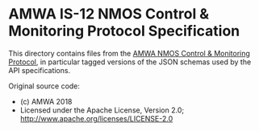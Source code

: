# AMWA IS-12 NMOS Control & Monitoring Protocol Specification

This directory contains files from the [AMWA NMOS Control & Monitoring Protocol](https://github.com/AMWA-TV/is-12), in particular tagged versions of the JSON schemas used by the API specifications.

Original source code:

- (c) AMWA 2018
- Licensed under the Apache License, Version 2.0; http://www.apache.org/licenses/LICENSE-2.0

